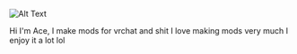 ![Alt Text](https://pa1.narvii.com/7880/c7cae255120b07fb279cf5565c3f60a69993d382r1-640-360_hq.gif)

Hi I'm Ace, I make mods for vrchat and shit I love making mods very much I enjoy it a lot lol
